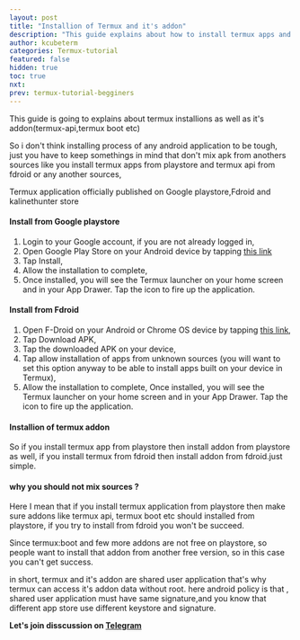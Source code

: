 ```yaml
---
layout: post
title: "Installion of Termux and it's addon"
description: "This guide explains about how to install termux apps and its addon lime termux api without any errors and tell that what are sources of errors while installing termux apps"
author: kcubeterm
categories: Termux-tutorial
featured: false
hidden: true
toc: true
nxt:
prev: termux-tutorial-begginers
---
```

This guide is going to explains about termux installions as well as it's addon(termux-api,termux boot etc)

So i don't think installing process of any android application to be tough, just you have to keep somethings in mind that don't mix apk from anothers sources like you install termux apps from playstore and termux api from fdroid or any another sources,

Termux application officially published on Google playstore,Fdroid and kalinethunter store
#### Install from Google playstore
1. Login to your Google account, if you are not already logged in,
2. Open Google Play Store on your Android device by tapping [this link](https://play.google.com/store/apps/details?id=com.termux)
3. Tap Install,
4. Allow the installation to complete,
5. Once installed, you will see the Termux launcher on your home screen and in your App Drawer. Tap the icon to fire up the application.


#### Install from Fdroid
1. Open F-Droid on your Android or Chrome OS device by tapping [this link](https://f-droid.org/repository/browse/?fdid=com.termux),
2. Tap Download APK,
3. Tap the downloaded APK on your device,
4. Tap allow installation of apps from unknown sources (you will want to set this option anyway to be able to install apps built on your device in Termux),
5. Allow the installation to complete,
Once installed, you will see the Termux launcher on your home screen and in your App Drawer. Tap the icon to fire up the application.

#### Installion of termux addon
So if you install termux app from playstore then install addon from playstore as well, if you install termux from fdroid then install addon from fdroid.just simple.
#### why you should not mix sources ?
Here I mean that if you install termux application from playstore then make sure addons like termux api, termux boot etc should installed from playstore, if you try to install from fdroid you won't be succeed. 

Since termux:boot and few more addons are not free on playstore, so people want to install that addon from another free version, so in this case you can't get success.

in short, termux and it's addon are shared user application that's why termux can access it's addon data without root.
here android policy is that , shared user application must have same signature,and you know that different app store use different keystore and signature.


**Let's join disscussion on [Telegram](https://t.me/joinchat/LksyyhqH8BLILApMBRLdpA)**





